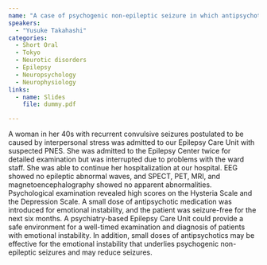 ```yaml
---
name: "A case of psychogenic non-epileptic seizure in which antipsychotic drugs reduced seizures after examination in epilepsy monitoring unit in a psychiatric ward"
speakers:
  - "Yusuke Takahashi"
categories:
  - Short Oral
  - Tokyo
  - Neurotic disorders
  - Epilepsy
  - Neuropsychology
  - Neurophysiology
links:
  - name: Slides
    file: dummy.pdf

---
```


A woman in her 40s with recurrent convulsive seizures postulated to be caused by interpersonal stress was admitted to our Epilepsy Care Unit with suspected PNES. She was admitted to the Epilepsy Center twice for detailed examination but was interrupted due to problems with the ward staff. She was able to continue her hospitalization at our hospital. EEG showed no epileptic abnormal waves, and SPECT, PET, MRI, and magnetoencephalography showed no apparent abnormalities. Psychological examination revealed high scores on the Hysteria Scale and the Depression Scale. A small dose of antipsychotic medication was introduced for emotional instability, and the patient was seizure-free for the next six months. A psychiatry-based Epilepsy Care Unit could provide a safe environment for a well-timed examination and diagnosis of patients with emotional instability. In addition, small doses of antipsychotics may be effective for the emotional instability that underlies psychogenic non-epileptic seizures and may reduce seizures.
